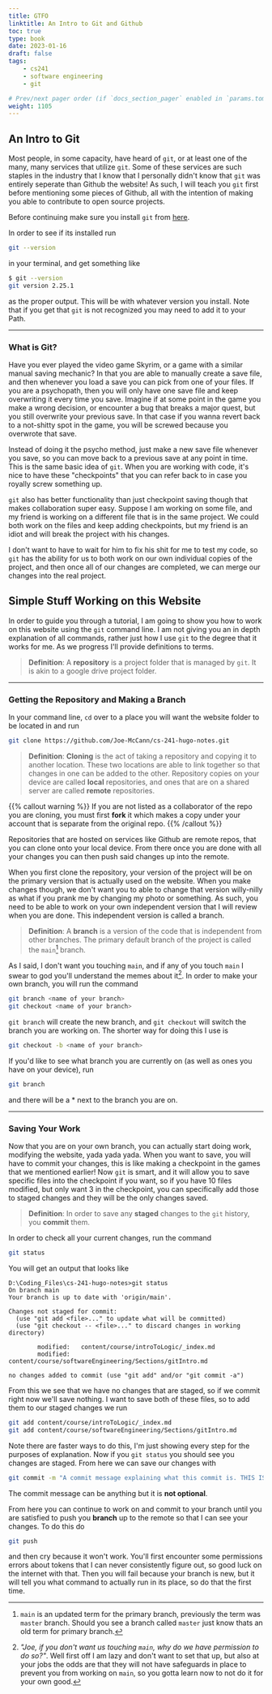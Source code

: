 ```yaml
---
title: GTFO
linktitle: An Intro to Git and Github
toc: true
type: book
date: 2023-01-16
draft: false
tags:
    - cs241
    - software engineering
    - git

# Prev/next pager order (if `docs_section_pager` enabled in `params.toml`)
weight: 1105
---
```


## An Intro to Git

Most people, in some capacity, have heard of `git`, or at least one of the many, many services that utilize `git`. Some of these services are such staples in the industry that I know that I personally didn't know that `git` was entirely seperate than Github the website! As such, I will teach you `git` first before mentioning some pieces of Github, all with the intention of making you able to contribute to open source projects.

Before continuing make sure you install `git` from [here](https://git-scm.com/book/en/v2/Getting-Started-Installing-Git).

In order to see if its installed run

```bash
git --version
```

in your terminal, and get something like

```bash
$ git --version
git version 2.25.1
```

as the proper output. This will be with whatever version you install. Note that if you get that `git` is not recognized you may need to add it to your Path.

---

### What is Git?

Have you ever played the video game Skyrim, or a game with a similar manual saving mechanic? In that you are able to manually create a save file, and then whenever you load a save you can pick from one of your files. If you are a psychopath, then you will only have one save file and keep overwriting it every time you save. Imagine if at some point in the game you make a wrong decision, or encounter a bug that breaks a major quest, but you still overwrite your previous save. In that case if you wanna revert back to a not-shitty spot in the game, you will be screwed because you overwrote that save.

Instead of doing it the psycho method, just make a new save file whenever you save, so you can move back to a previous save at any point in time. This is the same basic idea of `git`. When you are working with code, it's nice to have these "checkpoints" that you can refer back to in case you royally screw something up.

`git` also has better functionality than just checkpoint saving though that makes collaboration super easy. Suppose I am working on some file, and my friend is working on a different file that is in the same project. We could both work on the files and keep adding checkpoints, but my friend is an idiot and will break the project with his changes.

I don't want to have to wait for him to fix his shit for me to test my code, so `git` has the ability for us to both work on our own individual copies of the project, and then once all of our changes are completed, we can merge our changes into the real project.

## Simple Stuff Working on this Website

In order to guide you through a tutorial, I am going to show you how to work on this website using the `git` command line. I am not giving you an in depth explanation of all commands, rather just how I use `git` to the degree that it works for me. As we progress I'll provide definitions to terms.

> **Definition**: A **repository** is a project folder that is managed by `git`. It is akin to a google drive project folder.

---

### Getting the Repository and Making a Branch

In your command line, `cd` over to a place you will want the website folder to be located in and run

```bash
git clone https://github.com/Joe-McCann/cs-241-hugo-notes.git
```

> **Definition**: **Cloning** is the act of taking a repository and copying it to another location. These two locations are able to link together so that changes in one can be added to the other. Repository copies on your device are called **local** repositories, and ones that are on a shared server are called **remote** repositories.

{{% callout warning %}}
If you are not listed as a collaborator of the repo you are cloning, you must first **fork** it which makes a copy under your account that is separate from the original repo.
{{% /callout %}}

Repositories that are hosted on services like Github are remote repos, that you can clone onto your local device. From there once you are done with all your changes you can then push said changes up into the remote.

When you first clone the repository, your version of the project will be on the primary version that is actually used on the website. When you make changes though, we don't want you to able to change that version willy-nilly as what if you prank me by changing my photo or something. As such, you need to be able to work on your own independent version that I will review when you are done. This independent version is called a branch.

> **Definition**: A **branch** is a version of the code that is independent from other branches. The primary default branch of the project is called the `main`[^1] branch.

As I said, I don't want you touching `main`, and if any of you touch `main` I swear to god you'll understand the memes about it[^2]. In order to make your own branch, you will run the command

```bash
git branch <name of your branch>
git checkout <name of your branch>
```

`git branch` will create the new branch, and `git checkout` will switch the branch you are working on. The shorter way for doing this I use is

```bash
git checkout -b <name of your branch>
```

If you'd like to see what branch you are currently on (as well as ones you have on your device), run

```bash
git branch
```

and there will be a \* next to the branch you are on.

---

### Saving Your Work

Now that you are on your own branch, you can actually start doing work, modifying the website, yada yada yada. When you want to save, you will have to commit your changes, this is like making a checkpoint in the games that we mentioned earlier! Now `git` is smart, and it will allow you to save specific files into the checkpoint if you want, so if you have 10 files modified, but only want 3 in the checkpoint, you can specifically add those to staged changes and they will be the only changes saved.

> **Definition**: In order to save any **staged** changes to the `git` history, you **commit** them.

In order to check all your current changes, run the command

```bash
git status
```

You will get an output that looks like

```git
D:\Coding_Files\cs-241-hugo-notes>git status
On branch main
Your branch is up to date with 'origin/main'.

Changes not staged for commit:
  (use "git add <file>..." to update what will be committed)
  (use "git checkout -- <file>..." to discard changes in working directory)

        modified:   content/course/introToLogic/_index.md
        modified:   content/course/softwareEngineering/Sections/gitIntro.md

no changes added to commit (use "git add" and/or "git commit -a")
```

From this we see that we have no changes that are staged, so if we commit right now we'll save nothing. I want to save both of these files, so to add them to our staged changes we run

```bash
git add content/course/introToLogic/_index.md
git add content/course/softwareEngineering/Sections/gitIntro.md
```

Note there are faster ways to do this, I'm just showing every step for the purposes of explanation. Now if you `git status` you should see you changes are staged. From here we can save our changes with

```bash
git commit -m "A commit message explaining what this commit is. THIS IS REQUIRED"
```

The commit message can be anything but it is **not optional**.

From here you can continue to work on and commit to your branch until you are satisfied to push you **branch** up to the remote so that I can see your changes. To do this do

```bash
git push
```

and then cry because it won't work. You'll first encounter some permissions errors about tokens that I can never consistently figure out, so good luck on the internet with that. Then you will fail because your branch is new, but it will tell you what command to actually run in its place, so do that the first time.

[^1]: `main` is an updated term for the primary branch, previously the term was `master` branch. Should you see a branch called `master` just know thats an old term for primary branch.

[^2]: *"Joe, if you don't want us touching `main`, why do we have permission to do so?"*. Well first off I am lazy and don't want to set that up, but also at your jobs the odds are that they will not have safeguards in place to prevent you from working on `main`, so you gotta learn now to not do it for your own good.

